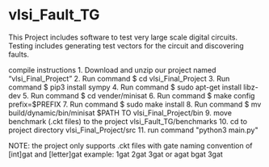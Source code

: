 # vlsi_Fault_TG

This Project includes software to test very large scale digital circuits. Testing includes generating test vectors for the circuit
and discovering faults.

compile instructions 
    1. Download and unzip our project named “vlsi_Final_Project”
    2. Run command $ cd vlsi_Final_Project
    3. Run command $ pip3 install sympy
    4. Run command $ sudo apt-get install libz-dev
    5. Run command $ cd vender/minisat
    6. Run command $ make config prefix=$PREFIX
    7. Run command $ sudo make install
    8. Run command $ mv build/dynamic/bin/minisat $PATH TO vlsi_Final_Project/bin
    9. move benchmark (.ckt files) to the project vlsi_Fault_TG/benchmarks
    10. cd to project directory vlsi_Final_Project/src
    11. run command "python3 main.py"

NOTE: the project only supports .ckt files with gate naming convention of [int]gat and [letter]gat
example: 1gat 2gat 3gat 
or       agat bgat 3gat
